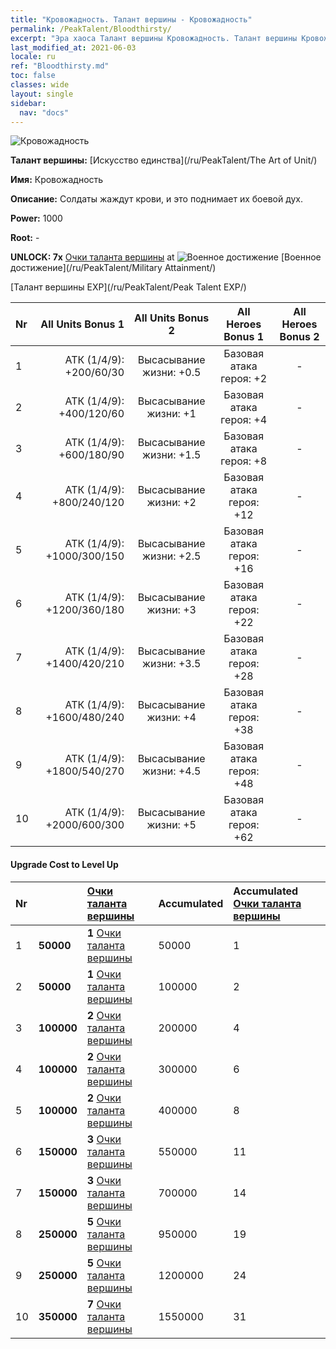 ```yaml
---
title: "Кровожадность. Талант вершины - Кровожадность"
permalink: /PeakTalent/Bloodthirsty/
excerpt: "Эра хаоса Талант вершины Кровожадность. Талант вершины Кровожадность. Кровожадность"
last_modified_at: 2021-06-03
locale: ru
ref: "Bloodthirsty.md"
toc: false
classes: wide
layout: single
sidebar:
  nav: "docs"
---
```


  ![Кровожадность](/images/pt/talent_2005.png)

  **Талант вершины:** [Искусство единства](/ru/PeakTalent/The Art of Unit/)

  **Имя:** Кровожадность

  **Описание:** Солдаты жаждут крови, и это поднимает их боевой дух.

  **Power:** 1000

  **Root:** -

  **UNLOCK: 7x** [Очки таланта вершины](/ItemsRU/con_934/) at ![Военное достижение](/images/pt/talent_2006.png) [Военное достижение](/ru/PeakTalent/Military Attainment/)

  [Талант вершины EXP](/ru/PeakTalent/Peak Talent EXP/)

  | Nr | All Units Bonus 1 | All Units Bonus 2 | All Heroes Bonus 1 | All Heroes Bonus 2 |
  |:---|--------------:|:-------------:|:-------------:|:-------------:|
  | 1 | АТК (1/4/9): +200/60/30 | Высасывание жизни: +0.5 | Базовая атака героя: +2 | - |
  | 2 | АТК (1/4/9): +400/120/60 | Высасывание жизни: +1 | Базовая атака героя: +4 | - |
  | 3 | АТК (1/4/9): +600/180/90 | Высасывание жизни: +1.5 | Базовая атака героя: +8 | - |
  | 4 | АТК (1/4/9): +800/240/120 | Высасывание жизни: +2 | Базовая атака героя: +12 | - |
  | 5 | АТК (1/4/9): +1000/300/150 | Высасывание жизни: +2.5 | Базовая атака героя: +16 | - |
  | 6 | АТК (1/4/9): +1200/360/180 | Высасывание жизни: +3 | Базовая атака героя: +22 | - |
  | 7 | АТК (1/4/9): +1400/420/210 | Высасывание жизни: +3.5 | Базовая атака героя: +28 | - |
  | 8 | АТК (1/4/9): +1600/480/240 | Высасывание жизни: +4 | Базовая атака героя: +38 | - |
  | 9 | АТК (1/4/9): +1800/540/270 | Высасывание жизни: +4.5 | Базовая атака героя: +48 | - |
  | 10 | АТК (1/4/9): +2000/600/300 | Высасывание жизни: +5 | Базовая атака героя: +62 | - |


#### Upgrade Cost to Level Up

  | Nr | <i class="fas fa-coins"/> | [Очки таланта вершины](/ItemsRU/con_934/) | Accumulated <i class="fas fa-coins"/> | Accumulated [Очки таланта вершины](/ItemsRU/con_934/) |
  |:---|:--------------|:-------------|:-------------|:-------------|
  | 1 | **50000** | **1** [Очки таланта вершины](/ItemsRU/con_934/) | 50000 | 1 |
  | 2 | **50000** | **1** [Очки таланта вершины](/ItemsRU/con_934/) | 100000 | 2 |
  | 3 | **100000** | **2** [Очки таланта вершины](/ItemsRU/con_934/) | 200000 | 4 |
  | 4 | **100000** | **2** [Очки таланта вершины](/ItemsRU/con_934/) | 300000 | 6 |
  | 5 | **100000** | **2** [Очки таланта вершины](/ItemsRU/con_934/) | 400000 | 8 |
  | 6 | **150000** | **3** [Очки таланта вершины](/ItemsRU/con_934/) | 550000 | 11 |
  | 7 | **150000** | **3** [Очки таланта вершины](/ItemsRU/con_934/) | 700000 | 14 |
  | 8 | **250000** | **5** [Очки таланта вершины](/ItemsRU/con_934/) | 950000 | 19 |
  | 9 | **250000** | **5** [Очки таланта вершины](/ItemsRU/con_934/) | 1200000 | 24 |
  | 10 | **350000** | **7** [Очки таланта вершины](/ItemsRU/con_934/) | 1550000 | 31 |
